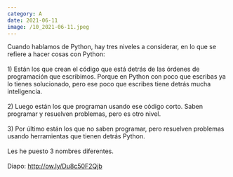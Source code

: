```yaml
--- 
category: A 
date: 2021-06-11 
image: /10_2021-06-11.jpeg 
--- 
```


Cuando hablamos de Python, hay tres niveles a considerar, en lo que se refiere a hacer cosas con Python:<br><br>1) Están los que crean el código que está detrás de las órdenes de programación que escribimos. Porque en Python con poco que escribas ya lo tienes solucionado, pero ese poco que escribes tiene detrás mucha inteligencia.<br><br>2) Luego están los que programan usando ese código corto. Saben programar y resuelven problemas, pero es otro nivel. <br><br>3) Por último están los que no saben programar, pero resuelven problemas usando herramientas que tienen detrás Python. <br><br>Les he puesto 3 nombres diferentes.<br><br>Diapo: http://ow.ly/Du8c50F2Qjb